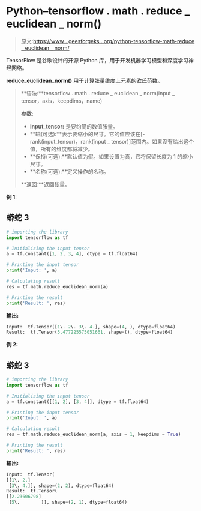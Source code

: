# Python–tensorflow . math . reduce _ euclidean _ norm()

> 原文:[https://www . geesforgeks . org/python-tensorflow-math-reduce _ euclidean _ norm/](https://www.geeksforgeeks.org/python-tensorflow-math-reduce_euclidean_norm/)

TensorFlow 是谷歌设计的开源 Python 库，用于开发机器学习模型和深度学习神经网络。

**reduce_euclidean_norm()** 用于计算张量维度上元素的欧氏范数。

> **语法:**tensorflow . math . reduce _ euclidean _ norm(input _ tensor，axis，keepdims，name)
> 
> **参数:**
> 
> *   **input_tensor:** 是要约简的数值张量。
> *   **轴(可选):**表示要缩小的尺寸。它的值应该在[-rank(input_tensor)，rank(input _ tensor)]范围内。如果没有给出这个值，所有的维度都将减少。
> *   **保持(可选):**默认值为假。如果设置为真，它将保留长度为 1 的缩小尺寸。
> *   **名称(可选):**定义操作的名称。
> 
> **返回:**返回张量。

**例 1:**

## 蟒蛇 3

```py
# importing the library
import tensorflow as tf

# Initializing the input tensor
a = tf.constant([1, 2, 3, 4], dtype = tf.float64)

# Printing the input tensor
print('Input: ', a)

# Calculating result
res = tf.math.reduce_euclidean_norm(a)

# Printing the result
print('Result: ', res)
```

**输出:**

```py
Input:  tf.Tensor([1\. 2\. 3\. 4.], shape=(4, ), dtype=float64)
Result:  tf.Tensor(5.477225575051661, shape=(), dtype=float64)
```

**例 2:**

## 蟒蛇 3

```py
# importing the library
import tensorflow as tf

# Initializing the input tensor
a = tf.constant([[1, 2], [3, 4]], dtype = tf.float64)

# Printing the input tensor
print('Input: ', a)

# Calculating result
res = tf.math.reduce_euclidean_norm(a, axis = 1, keepdims = True)

# Printing the result
print('Result: ', res)
```

**输出:**

```py
Input:  tf.Tensor(
[[1\. 2.]
 [3\. 4.]], shape=(2, 2), dtype=float64)
Result:  tf.Tensor(
[[2.23606798]
 [5\.        ]], shape=(2, 1), dtype=float64)
```